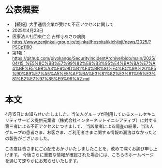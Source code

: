 # 公表概要
- 【続報】大手通信企業が受けた不正アクセスに関して
- 2025年4月23日
- 医療法人社団東仁会 吉祥寺あさひ病院
- https://www.zenjinkai-group.jp/tojinkai/hospital/kichijoji/news/2025/?PSCp1190
- 第1報：https://github.com/piyokango/SecurityIncidentArchive/blob/main/2025/04/15_%E5%8C%BB%E7%99%82%E6%B3%95%E4%BA%BA%E7%A4%BE%E5%9B%A3%E6%9D%B1%E4%BB%81%E4%BC%9A%20%E5%90%89%E7%A5%A5%E5%AF%BA%E3%81%82%E3%81%95%E3%81%B2%E7%97%85%E9%99%A2.md

# 本文
4月15日にお知らせいたしました、当法人グループが利用しているメールセキュリティサービス提供元業者（株式会社インターネットイニシアティブ）に対する第三者による不正アクセスにつきまして、
当該業者による調査の結果、当法人グループの患者さま、お客さま、ご利用者さまに関する情報の漏洩はなかったとの報告がございました。

この度は皆さまにご心配をおかけいたしましたことを、改めて深くお詫び申し上げます。
今後さらに重要な情報が確認された場合には、こちらのホームページを通じて速やかにお知らせいたします。
